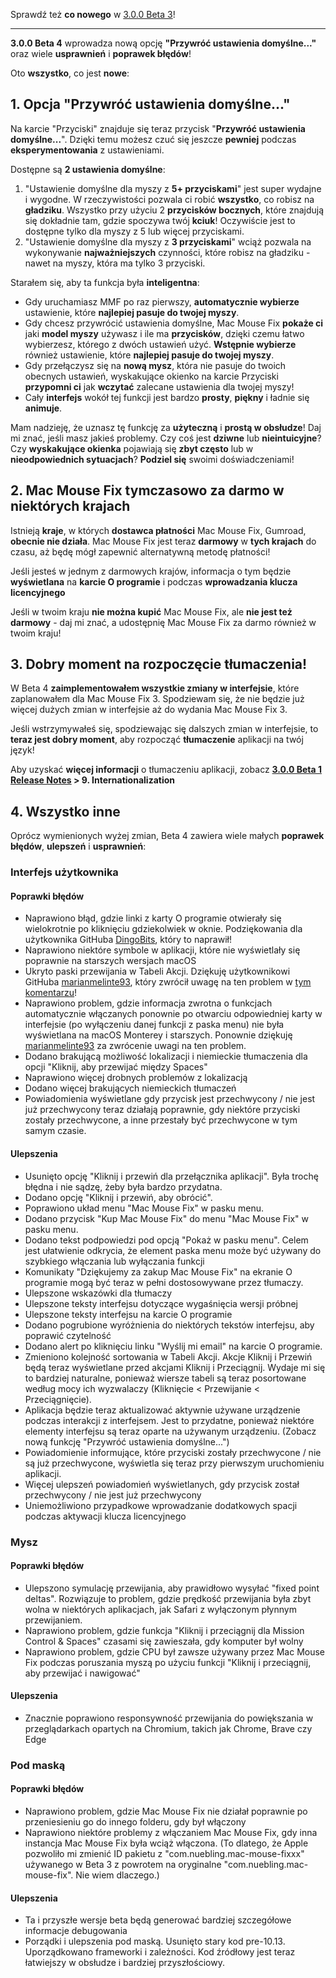Sprawdź też **co nowego** w [3.0.0 Beta 3](https://github.com/noah-nuebling/mac-mouse-fix/releases/tag/3.0.0-Beta-3)!

---

**3.0.0 Beta 4** wprowadza nową opcję **"Przywróć ustawienia domyślne..."** oraz wiele **usprawnień** i **poprawek błędów**!

Oto **wszystko**, co jest **nowe**:

## 1. Opcja "Przywróć ustawienia domyślne..."

Na karcie "Przyciski" znajduje się teraz przycisk "**Przywróć ustawienia domyślne...**".
Dzięki temu możesz czuć się jeszcze **pewniej** podczas **eksperymentowania** z ustawieniami.

Dostępne są **2 ustawienia domyślne**:

1. "Ustawienie domyślne dla myszy z **5+ przyciskami**" jest super wydajne i wygodne. W rzeczywistości pozwala ci robić **wszystko**, co robisz na **gładziku**. Wszystko przy użyciu 2 **przycisków bocznych**, które znajdują się dokładnie tam, gdzie spoczywa twój **kciuk**! Oczywiście jest to dostępne tylko dla myszy z 5 lub więcej przyciskami.
2. "Ustawienie domyślne dla myszy z **3 przyciskami**" wciąż pozwala na wykonywanie **najważniejszych** czynności, które robisz na gładziku - nawet na myszy, która ma tylko 3 przyciski.

Starałem się, aby ta funkcja była **inteligentna**:

- Gdy uruchamiasz MMF po raz pierwszy, **automatycznie wybierze** ustawienie, które **najlepiej pasuje do twojej myszy**.
- Gdy chcesz przywrócić ustawienia domyślne, Mac Mouse Fix **pokaże ci** jaki **model myszy** używasz i ile ma **przycisków**, dzięki czemu łatwo wybierzesz, którego z dwóch ustawień użyć. **Wstępnie wybierze** również ustawienie, które **najlepiej pasuje do twojej myszy**.
- Gdy przełączysz się na **nową mysz**, która nie pasuje do twoich obecnych ustawień, wyskakujące okienko na karcie Przyciski **przypomni ci** jak **wczytać** zalecane ustawienia dla twojej myszy!
- Cały **interfejs** wokół tej funkcji jest bardzo **prosty**, **piękny** i ładnie się **animuje**.

Mam nadzieję, że uznasz tę funkcję za **użyteczną** i **prostą w obsłudze**! Daj mi znać, jeśli masz jakieś problemy.
Czy coś jest **dziwne** lub **nieintuicyjne**? Czy **wyskakujące okienka** pojawiają się **zbyt często** lub w **nieodpowiednich sytuacjach**? **Podziel się** swoimi doświadczeniami!

## 2. Mac Mouse Fix tymczasowo za darmo w niektórych krajach

Istnieją **kraje**, w których **dostawca płatności** Mac Mouse Fix, Gumroad, **obecnie nie działa**.
Mac Mouse Fix jest teraz **darmowy** w **tych krajach** do czasu, aż będę mógł zapewnić alternatywną metodę płatności!

Jeśli jesteś w jednym z darmowych krajów, informacja o tym będzie **wyświetlana** na **karcie O programie** i podczas **wprowadzania klucza licencyjnego**

Jeśli w twoim kraju **nie można kupić** Mac Mouse Fix, ale **nie jest też darmowy** - daj mi znać, a udostępnię Mac Mouse Fix za darmo również w twoim kraju!

## 3. Dobry moment na rozpoczęcie tłumaczenia!

W Beta 4 **zaimplementowałem wszystkie zmiany w interfejsie**, które zaplanowałem dla Mac Mouse Fix 3. Spodziewam się, że nie będzie już więcej dużych zmian w interfejsie aż do wydania Mac Mouse Fix 3.

Jeśli wstrzymywałeś się, spodziewając się dalszych zmian w interfejsie, to **teraz jest dobry moment**, aby rozpocząć **tłumaczenie** aplikacji na twój język!

Aby uzyskać **więcej informacji** o tłumaczeniu aplikacji, zobacz **[3.0.0 Beta 1 Release Notes](https://github.com/noah-nuebling/mac-mouse-fix/releases/tag/3.0.0-Beta-1.1) > 9. Internationalization**

## 4. Wszystko inne

Oprócz wymienionych wyżej zmian, Beta 4 zawiera wiele małych **poprawek błędów**, **ulepszeń** i **usprawnień**:

### Interfejs użytkownika

#### Poprawki błędów

- Naprawiono błąd, gdzie linki z karty O programie otwierały się wielokrotnie po kliknięciu gdziekolwiek w oknie. Podziękowania dla użytkownika GitHuba [DingoBits](https://github.com/DingoBits), który to naprawił!
- Naprawiono niektóre symbole w aplikacji, które nie wyświetlały się poprawnie na starszych wersjach macOS
- Ukryto paski przewijania w Tabeli Akcji. Dziękuję użytkownikowi GitHuba [marianmelinte93](https://github.com/marianmelinte93), który zwrócił uwagę na ten problem w [tym komentarzu](https://github.com/noah-nuebling/mac-mouse-fix/discussions/366#discussioncomment-3728994)!
- Naprawiono problem, gdzie informacja zwrotna o funkcjach automatycznie włączanych ponownie po otwarciu odpowiedniej karty w interfejsie (po wyłączeniu danej funkcji z paska menu) nie była wyświetlana na macOS Monterey i starszych. Ponownie dziękuję [marianmelinte93](https://github.com/marianmelinte93) za zwrócenie uwagi na ten problem.
- Dodano brakującą możliwość lokalizacji i niemieckie tłumaczenia dla opcji "Kliknij, aby przewijać między Spaces"
- Naprawiono więcej drobnych problemów z lokalizacją
- Dodano więcej brakujących niemieckich tłumaczeń
- Powiadomienia wyświetlane gdy przycisk jest przechwycony / nie jest już przechwycony teraz działają poprawnie, gdy niektóre przyciski zostały przechwycone, a inne przestały być przechwycone w tym samym czasie.

#### Ulepszenia

- Usunięto opcję "Kliknij i przewiń dla przełącznika aplikacji". Była trochę błędna i nie sądzę, żeby była bardzo przydatna.
- Dodano opcję "Kliknij i przewiń, aby obrócić".
- Poprawiono układ menu "Mac Mouse Fix" w pasku menu.
- Dodano przycisk "Kup Mac Mouse Fix" do menu "Mac Mouse Fix" w pasku menu.
- Dodano tekst podpowiedzi pod opcją "Pokaż w pasku menu". Celem jest ułatwienie odkrycia, że element paska menu może być używany do szybkiego włączania lub wyłączania funkcji
- Komunikaty "Dziękujemy za zakup Mac Mouse Fix" na ekranie O programie mogą być teraz w pełni dostosowywane przez tłumaczy.
- Ulepszone wskazówki dla tłumaczy
- Ulepszone teksty interfejsu dotyczące wygaśnięcia wersji próbnej
- Ulepszone teksty interfejsu na karcie O programie
- Dodano pogrubione wyróżnienia do niektórych tekstów interfejsu, aby poprawić czytelność
- Dodano alert po kliknięciu linku "Wyślij mi email" na karcie O programie.
- Zmieniono kolejność sortowania w Tabeli Akcji. Akcje Kliknij i Przewiń będą teraz wyświetlane przed akcjami Kliknij i Przeciągnij. Wydaje mi się to bardziej naturalne, ponieważ wiersze tabeli są teraz posortowane według mocy ich wyzwalaczy (Kliknięcie < Przewijanie < Przeciągnięcie).
- Aplikacja będzie teraz aktualizować aktywnie używane urządzenie podczas interakcji z interfejsem. Jest to przydatne, ponieważ niektóre elementy interfejsu są teraz oparte na używanym urządzeniu. (Zobacz nową funkcję "Przywróć ustawienia domyślne...")
- Powiadomienie informujące, które przyciski zostały przechwycone / nie są już przechwycone, wyświetla się teraz przy pierwszym uruchomieniu aplikacji.
- Więcej ulepszeń powiadomień wyświetlanych, gdy przycisk został przechwycony / nie jest już przechwycony
- Uniemożliwiono przypadkowe wprowadzanie dodatkowych spacji podczas aktywacji klucza licencyjnego

### Mysz

#### Poprawki błędów

- Ulepszono symulację przewijania, aby prawidłowo wysyłać "fixed point deltas". Rozwiązuje to problem, gdzie prędkość przewijania była zbyt wolna w niektórych aplikacjach, jak Safari z wyłączonym płynnym przewijaniem.
- Naprawiono problem, gdzie funkcja "Kliknij i przeciągnij dla Mission Control & Spaces" czasami się zawieszała, gdy komputer był wolny
- Naprawiono problem, gdzie CPU był zawsze używany przez Mac Mouse Fix podczas poruszania myszą po użyciu funkcji "Kliknij i przeciągnij, aby przewijać i nawigować"

#### Ulepszenia

- Znacznie poprawiono responsywność przewijania do powiększania w przeglądarkach opartych na Chromium, takich jak Chrome, Brave czy Edge

### Pod maską

#### Poprawki błędów

- Naprawiono problem, gdzie Mac Mouse Fix nie działał poprawnie po przeniesieniu go do innego folderu, gdy był włączony
- Naprawiono niektóre problemy z włączaniem Mac Mouse Fix, gdy inna instancja Mac Mouse Fix była wciąż włączona. (To dlatego, że Apple pozwoliło mi zmienić ID pakietu z "com.nuebling.mac-mouse-fixxx" używanego w Beta 3 z powrotem na oryginalne "com.nuebling.mac-mouse-fix". Nie wiem dlaczego.)

#### Ulepszenia

- Ta i przyszłe wersje beta będą generować bardziej szczegółowe informacje debugowania
- Porządki i ulepszenia pod maską. Usunięto stary kod pre-10.13. Uporządkowano frameworki i zależności. Kod źródłowy jest teraz łatwiejszy w obsłudze i bardziej przyszłościowy.